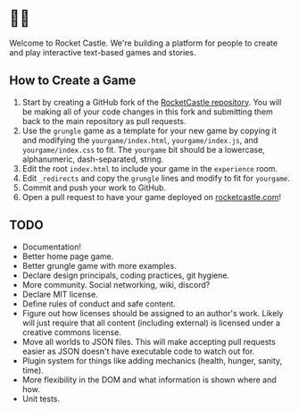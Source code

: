 # 🚀🏰

Welcome to Rocket Castle.  We're building a platform for people to create and play interactive  text-based games and stories.

## How to Create a Game

1. Start by creating a GitHub fork of the [RocketCastle repository](https://github.com/bluefeet/RocketCastle). You will be making all of your code changes in this fork and submitting them back to the main repository as pull requests.
2. Use the `grungle` game as a template for your new game by copying it and modifying the `yourgame/index.html`, `yourgame/index.js`, and `yourgame/index.css` to fit.  The `yourgame` bit should be a lowercase, alphanumeric, dash-separated, string.
3. Edit the root `index.html` to include your game in the `experience` room.
4. Edit `_redirects` and copy the `grungle` lines and modify to fit for `yourgame`.
5. Commit and push your work to GitHub.
6. Open a pull request to have your game deployed on [rocketcastle.com](https://rocketcastle.com)!

## TODO

- Documentation!
- Better home page game.
- Better grungle game with more examples.
- Declare design principals, coding practices, git hygiene.
- More community. Social networking, wiki, discord?
- Declare MIT license.
- Define rules of conduct and safe content.
- Figure out how licenses should be assigned to an author's work.  Likely will just require that all content (including external) is licensed under a creative commons license.
- Move all worlds to JSON files.  This will make accepting pull requests easier as JSON doesn't have executable code to watch out for.
- Plugin system for things like adding mechanics (health, hunger, sanity, time).
- More flexibility in the DOM and what information is shown where and how.
- Unit tests.
